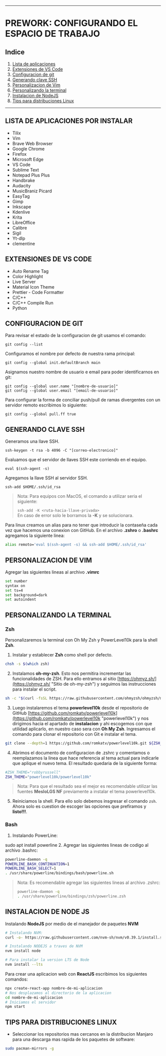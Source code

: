
---

# **PREWORK: CONFIGURANDO EL ESPACIO DE TRABAJO**

## **Indice**
1. [Lista de aplicaciones](#lista-de-aplicaciones-por-instalar)
2. [Extensiones de VS Code](#extensiones-de-vs-code)
3. [Configuracion de git](#configuracion-de-git)
4. [Generando clave SSH](#generando-clave-ssh)
5. [Personalizacion de Vim](#personalizacion-de-vim)
6. [Personalizando la terminal](#personalizando-la-terminal)
7. [Instalacion de NodeJS](#instalacion-de-nodejs)
8. [Tips para distribuciones Linux](#tips-para-distribuciones-linux)

---
## **LISTA DE APLICACIONES POR INSTALAR**

- Tilix
- Vim
- Brave Web Browser
- Google Chrome
- Firefox
- Microsoft Edge
- VS Code
- Sublime Text
- Notepad Plus Plus
- Handbrake
- Audacity
- MusicBraniz Picard
- EasyTag
- Gimp
- Inkscape
- Kdenlive
- Krita
- LibreOffice
- Calibre
- Sigil
- Yt-dlp
- clementine

## **EXTENSIONES DE VS CODE**

- Auto Rename Tag
- Color Highlight
- Live Server
- Material Icon Theme
- Prettier - Code Formatter
- C/C++
- C/C++ Compile Run
- Python

## **CONFIGURACION DE GIT**

Para revisar el estado de la configuracion de git usamos el comando:

~~~SH
git config --list
~~~

Configuramos el nombre por defecto de nuestra rama principal:

~~~
git config --global init.defaultBranch main
~~~

Asignamos nuestro nombre de usuario e email para poder identificarnos en git:

~~~
git config --global user.name "[nombre-de-usuario]"
git config --global user.email "[email-de-usuario]"
~~~

Para configurar la forma de conciliar push/pull de ramas divergentes con un servidor remoto escribimos lo siguiente:

~~~git
git config --global pull.ff true
~~~

## **GENERANDO CLAVE SSH**

Generamos una llave SSH.

```SH
ssh-keygen -t rsa -b 4096 -C "[correo-electronico]"
```

Evaluamos que el servidor de llaves SSH este corriendo en el equipo.

~~~
eval $(ssh-agent -s)
~~~

Agregamos la llave SSH al servidor SSH.

~~~
ssh-add $HOME/.ssh/id_rsa
~~~

> Nota: Para equipos con MacOS, el comando a utilizar seria el siguiente:
>
> `ssh-add -K <ruta-hacia-llave-privada>`  
> En caso de error solo le borramos la **-K** y se solucionara.

Para linux creamos un alias para no tener que introducir la contaseña cada vez que hacemos una conexion con GitHub. En el archivo **.zshro** o **.bashrc** agregamos la siguiente linea:

~~~sh
alias remoto='eval $(ssh-agent -s) && ssh-add $HOME/.ssh/id_rsa'
~~~

## **PERSONALIZACION DE VIM**

Agregar las siguientes lineas al archivo **.vimrc**

~~~sh
set number
syntax on
set ts=4
set background=dark
set autoindent        
~~~

## **PERSONALIZANDO LA TERMINAL**

### **Zsh**

Personalizaremos la terminal con Oh My Zsh y PowerLevel10k para la shell **Zsh**.

1. Instalar y establecer **Zsh** como shell por defecto.
 
~~~sh 
chsh -s $(which zsh)
~~~

2. Instalamos **oh-my-zsh**. Esto nos permitira incrementar las funcionalidades de ZSH. Para ello entramos al sitio [https://ohmyz.sh/](https://ohmyz.sh/ "Sitio de oh-my-zsh") y seguimos las instrucciones para instalar el script.

~~~sh
sh -c "$(curl -fsSL https://raw.githubusercontent.com/ohmyzsh/ohmyzsh/master/tools/install.sh)"
~~~

3. Luego instalaremos el tema **powerlevel10k** desde el repositorio de GitHub [https://github.com/romkatv/powerlevel10k](https://github.com/romkatv/powerlevel10k "powerlevel10k") y nos dirigimos hacia el apartado de **instalacion**  y ahi escogemos con que utilidad aplicarlo, en nuestro caso sera con **Oh My Zsh**. Ingresamos el comando para clonar el repositorio con Git e instalar el tema.

~~~sh
git clone --depth=1 https://github.com/romkatv/powerlevel10k.git ${ZSH_CUSTOM:-$HOME/.oh-my-zsh/custom}/themes/powerlevel10k
~~~

4. Abrimos el documento de configuracion de .zshrc y comentamos o reemplazamos la linea que hace referencia al tema actual para indicarle que aplique el nuevo tema. El resultado quedaria de la siguiente forma:

~~~sh
#ZSH_THEME="robbyrussell"
ZSH_THEME="powerlevel10k/powerlevel10k"
~~~

> Nota: Para que el resultado sea el mejor es recomendable utilizar las fuentes **MesloLGS NF** previamente a instalar el tema powerlevel10k.

5. Reiniciamos la shell. Para ello solo debemos insgresar el comando `zsh`. Ahora solo es cuestion de escoger las opciones que prefiramos y **listo!!!**.

### **Bash**

1. Instalando PowerLine:

sudo apt install powerline
2. Agregar las siguientes lineas de codigo al archivo .bashrc:

~~~sh
powerline-daemon -q
POWERLINE_BASH_CONTINUATION=1
POWERLINE_BASH_SELECT=1
. /usr/share/powerline/bindings/bash/powerline.sh
~~~

> Nota: Es recomendable agregar las siguientes lineas al archivo .zshrc:
>
> ~~~sh
> powerline-daemon -q
> . /usr/share/powerline/bindings/zsh/powerline.zsh
> ~~~
> 

## **INSTALACION DE NODE JS**
Instalando **NodeJS** por medio de el manejador de paquetes **NVM**

~~~sh
# Instalando NVM:
curl -o- https://raw.githubusercontent.com/nvm-sh/nvm/v0.39.1/install.sh | bash

# Instalando NODEJS a traves de NVM
nvm install node

# Para instalar la version LTS de Node
nvm install --lts
~~~

Para crear una aplicacion web con **ReactJS** escribimos los siguientes comandos:

~~~sh
npx create-react-app nombre-de-mi-aplicacion
# Nos desplazamos al directorio de la aplicacion
cd nombre-de-mi-aplicacion
# Iniciamos el servidor
npm start
~~~

## **TIPS PARA DISTRIBUCIONES LINUX**

- Seleccionar los repositorios mas cercanos en la distribucion Manjaro para una descarga mas rapida de los paquetes de software:

~~~sh
sudo pacman-mirrors -g
~~~